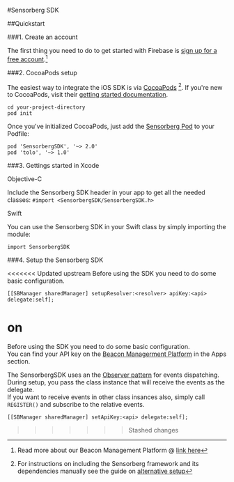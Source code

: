 #Sensorberg SDK

##Quickstart

###1. Create an account

The first thing you need to do to get started with Firebase is [sign up for a free account](https://manage.sensorberg.com/#/signup).[^1]  

[^1]: Read more about our Beacon Management Platform @ [link here](https://link)

###2. CocoaPods setup

The easiest way to integrate the iOS SDK is via [CocoaPods](https://cocoapods.org/) [^2]. If you're new to CocoaPods, visit their [getting started documentation](https://guides.cocoapods.org/using/getting-started.html). 

````
cd your-project-directory    
pod init
````

Once you've initialized CocoaPods, just add the [Sensorberg Pod](https://cocoapods.org/pods/SensorbergSDK) to your Podfile:

````
pod 'SensorbergSDK', '~> 2.0'
pod 'tolo', '~> 1.0'
````
[^2]: For instructions on including the Sensorberg framework and its dependencies manually see the guide on [alternative setup](http://link)

###3. Gettings started in Xcode

Objective-C

Include the Sensorberg SDK header in your app to get all the needed classes:
`#import <SensorbergSDK/SensorbergSDK.h>`

Swift

You can use the Sensorberg SDK in your Swift class by simply importing the module:

`import SensorbergSDK`


###4. Setup the Sensorberg SDK

<<<<<<< Updated upstream
Before using the SDK you need to do some basic configuration.

`[[SBManager sharedManager] setupResolver:<resolver> apiKey:<api> delegate:self];`

on
=======
Before using the SDK you need to do some basic configuration.  
You can find your API key on the [Beacon Managerment Platform](https://manage.sensorberg.com) in the Apps section.

The SensorbergSDK uses an the [Observer pattern](http://codentrick.com/observer-pattern-in-mobile-eventbus-and-notificationcenter/) for events dispatching.  
During setup, you pass the class instance that will receive the events as the delegate.  
If you want to receive events in other class insances also, simply call `REGISTER()` and subscribe to the relative events.  

`[[SBManager sharedManager] setApiKey:<api> delegate:self];`
>>>>>>> Stashed changes
